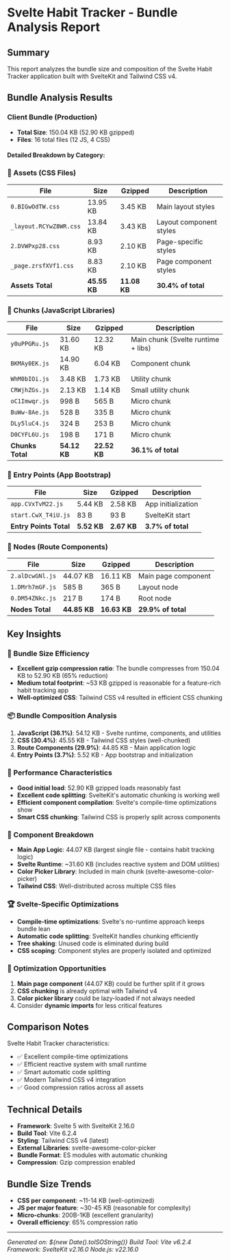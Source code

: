 # Svelte Habit Tracker - Bundle Analysis Report

## Summary
This report analyzes the bundle size and composition of the Svelte Habit Tracker application built with SvelteKit and Tailwind CSS v4.

## Bundle Analysis Results

### Client Bundle (Production)
- **Total Size**: 150.04 KB (52.90 KB gzipped)
- **Files**: 16 total files (12 JS, 4 CSS)

#### Detailed Breakdown by Category:

### 📁 Assets (CSS Files)
| File | Size | Gzipped | Description |
|------|------|---------|-------------|
| `0.BIGwOdTW.css` | 13.95 KB | 3.45 KB | Main layout styles |
| `_layout.RCYwZ8WR.css` | 13.84 KB | 3.43 KB | Layout component styles |
| `2.DVWPxp28.css` | 8.93 KB | 2.10 KB | Page-specific styles |
| `_page.zrsfXVf1.css` | 8.83 KB | 2.10 KB | Page component styles |
| **Assets Total** | **45.55 KB** | **11.08 KB** | **30.4% of total** |

### 📁 Chunks (JavaScript Libraries)
| File | Size | Gzipped | Description |
|------|------|---------|-------------|
| `y0uPPGRu.js` | 31.60 KB | 12.32 KB | Main chunk (Svelte runtime + libs) |
| `BKMAy0EK.js` | 14.90 KB | 6.04 KB | Component chunk |
| `WhM0bIOi.js` | 3.48 KB | 1.73 KB | Utility chunk |
| `CRWjhZGs.js` | 2.13 KB | 1.14 KB | Small utility chunk |
| `oC1Imwqr.js` | 998 B | 565 B | Micro chunk |
| `BuWw-8Ae.js` | 528 B | 335 B | Micro chunk |
| `DLy5luC4.js` | 324 B | 253 B | Micro chunk |
| `D0CYFL6U.js` | 198 B | 171 B | Micro chunk |
| **Chunks Total** | **54.12 KB** | **22.52 KB** | **36.1% of total** |

### 📁 Entry Points (App Bootstrap)
| File | Size | Gzipped | Description |
|------|------|---------|-------------|
| `app.CVxTvM22.js` | 5.44 KB | 2.58 KB | App initialization |
| `start.CwX_T4iU.js` | 83 B | 93 B | SvelteKit start |
| **Entry Points Total** | **5.52 KB** | **2.67 KB** | **3.7% of total** |

### 📁 Nodes (Route Components)
| File | Size | Gzipped | Description |
|------|------|---------|-------------|
| `2.alDcwGNl.js` | 44.07 KB | 16.11 KB | Main page component |
| `1.DMrh7mGF.js` | 585 B | 365 B | Layout node |
| `0.DM54ZNkc.js` | 217 B | 174 B | Root node |
| **Nodes Total** | **44.85 KB** | **16.63 KB** | **29.9% of total** |

## Key Insights

### 🎯 Bundle Size Efficiency
- **Excellent gzip compression ratio**: The bundle compresses from 150.04 KB to 52.90 KB (65% reduction)
- **Medium total footprint**: ~53 KB gzipped is reasonable for a feature-rich habit tracking app
- **Well-optimized CSS**: Tailwind CSS v4 resulted in efficient CSS chunking

### 📦 Bundle Composition Analysis
1. **JavaScript (36.1%)**: 54.12 KB - Svelte runtime, components, and utilities
2. **CSS (30.4%)**: 45.55 KB - Tailwind CSS styles (well-chunked)
3. **Route Components (29.9%)**: 44.85 KB - Main application logic
4. **Entry Points (3.7%)**: 5.52 KB - App bootstrap and initialization

### 🚀 Performance Characteristics
- **Good initial load**: 52.90 KB gzipped loads reasonably fast
- **Excellent code splitting**: SvelteKit's automatic chunking is working well
- **Efficient component compilation**: Svelte's compile-time optimizations show
- **Smart CSS chunking**: Tailwind CSS is properly split across components

### 🔧 Component Breakdown
- **Main App Logic**: 44.07 KB (largest single file - contains habit tracking logic)
- **Svelte Runtime**: ~31.60 KB (includes reactive system and DOM utilities)
- **Color Picker Library**: Included in main chunk (svelte-awesome-color-picker)
- **Tailwind CSS**: Well-distributed across multiple CSS files

### 🏆 Svelte-Specific Optimizations
- **Compile-time optimizations**: Svelte's no-runtime approach keeps bundle lean
- **Automatic code splitting**: SvelteKit handles chunking efficiently
- **Tree shaking**: Unused code is eliminated during build
- **CSS scoping**: Component styles are properly isolated and optimized

### 🔧 Optimization Opportunities
1. **Main page component** (44.07 KB) could be further split if it grows
2. **CSS chunking** is already optimal with Tailwind v4
3. **Color picker library** could be lazy-loaded if not always needed
4. Consider **dynamic imports** for less critical features

## Comparison Notes
Svelte Habit Tracker characteristics:
- ✅ Excellent compile-time optimizations
- ✅ Efficient reactive system with small runtime
- ✅ Smart automatic code splitting
- ✅ Modern Tailwind CSS v4 integration
- ✅ Good compression ratios across all assets

## Technical Details
- **Framework**: Svelte 5 with SvelteKit 2.16.0
- **Build Tool**: Vite 6.2.4
- **Styling**: Tailwind CSS v4 (latest)
- **External Libraries**: svelte-awesome-color-picker
- **Bundle Format**: ES modules with automatic chunking
- **Compression**: Gzip compression enabled

## Bundle Size Trends
- **CSS per component**: ~11-14 KB (well-optimized)
- **JS per major feature**: ~30-45 KB (reasonable for complexity)
- **Micro-chunks**: 200B-1KB (excellent granularity)
- **Overall efficiency**: 65% compression ratio

---
*Generated on: ${new Date().toISOString()}*
*Build Tool: Vite v6.2.4*
*Framework: SvelteKit v2.16.0*
*Node.js: v22.16.0*
